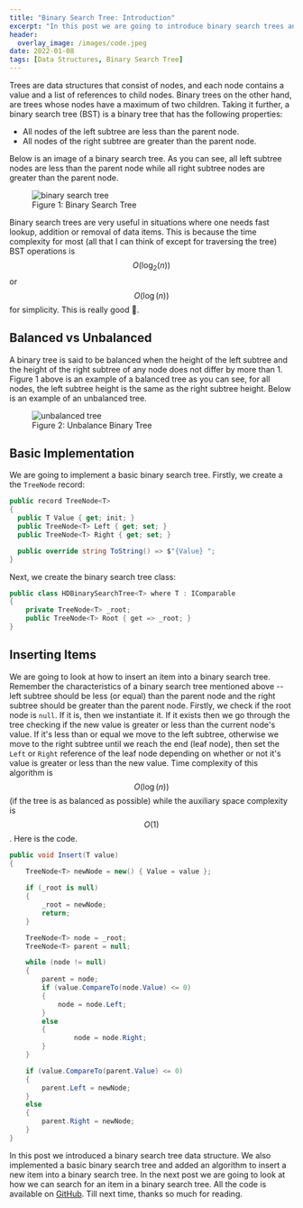 ```yaml
---
title: "Binary Search Tree: Introduction"
excerpt: "In this post we are going to introduce binary search trees and implement a basic binary search tree"
header:
  overlay_image: /images/code.jpeg
date: 2022-01-08
tags: [Data Structures, Binary Search Tree]
---
```


Trees are data structures that consist of nodes, and each node contains a value and a list of references to child nodes. Binary trees on the other hand, are trees whose nodes have a maximum of two children. Taking it further, a binary search tree (BST) is a binary tree that has the following properties:

- All nodes of the left subtree are less than the parent node.
- All nodes of the right subtree are greater than the parent node.

Below is an image of a binary search tree. As you can see, all left subtree nodes are less than the parent node while all right subtree nodes are greater than the parent node.

<figure>
<img src="{{ site.baseurl }}/images/bst.png" alt="binary search tree">
<figcaption>Figure 1: Binary Search Tree</figcaption>
</figure>

Binary search trees are very useful in situations where one needs fast lookup, addition or removal of data items. This is because the time complexity for most (all that I can think of except for traversing the tree) BST operations is $$ O(\log_2(n)) $$ or $$ O(\log(n)) $$ for simplicity. This is really good :slightly_smiling_face:.

## Balanced vs Unbalanced

A binary tree is said to be balanced when the height of the left subtree and the height of the right subtree of any node does not differ by more than 1. Figure 1 above is an example of a balanced tree as you can see, for all nodes, the left subtree height is the same as the right subtree height. Below is an example of an unbalanced tree.

<figure>
<img src="{{ site.baseurl }}/images/unbalanced-bst.png" alt="unbalanced tree">
<figcaption>Figure 2: Unbalance Binary Tree</figcaption>
</figure>

## Basic Implementation

We are going to implement a basic binary search tree. Firstly, we create a the `TreeNode` record:

```csharp
public record TreeNode<T>
{
  public T Value { get; init; }
  public TreeNode<T> Left { get; set; }
  public TreeNode<T> Right { get; set; }

  public override string ToString() => $"{Value} ";
}
```

Next, we create the binary search tree class:

```csharp
public class HDBinarySearchTree<T> where T : IComparable
{
    private TreeNode<T> _root;
    public TreeNode<T> Root { get => _root; }
}
```

## Inserting Items

We are going to look at how to insert an item into a binary search tree. Remember the characteristics of a binary search tree mentioned above -- left subtree should be less (or equal) than the parent node and the right subtree should be greater than the parent node. Firstly, we check if the root node is `null`. If it is, then we instantiate it. If it exists then we go through the tree checking if the new value is greater or less than the current node's value. If it's less than or equal we move to the left subtree, otherwise we move to the right subtree until we reach the end (leaf node), then set the `Left` or `Right` reference of the leaf node depending on whether or not it's value is greater or less than the new value. Time complexity of this algorithm is $$ O(\log(n)) $$ (if the tree is as balanced as possible) while the auxiliary space complexity is $$ O(1) $$. Here is the code.

```csharp
public void Insert(T value)
{
    TreeNode<T> newNode = new() { Value = value };

    if (_root is null)
    {
        _root = newNode;
        return;
    }

    TreeNode<T> node = _root;
    TreeNode<T> parent = null;

    while (node != null)
    {
        parent = node;
        if (value.CompareTo(node.Value) <= 0)
        {
            node = node.Left;
        }
        else
        {
                node = node.Right;
        }
    }

    if (value.CompareTo(parent.Value) <= 0)
    {
        parent.Left = newNode;
    }
    else
    {
        parent.Right = newNode;
    }
}
```

In this post we introduced a binary search tree data structure. We also implemented a basic binary search tree and added an algorithm to insert a new item into a binary search tree. In the next post we are going to look at how we can search for an item in a binary search tree. All the code is available on [GitHub](https://github.com/vince-nyanga/data-structures). Till next time, thanks so much for reading.
